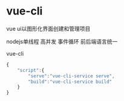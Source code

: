 # vue-cli







vue ui以图形化界面创建和管理项目



nodejs单线程 高并发 事件循环 前后端语言统一 





vue-cli

```javascript
{
    "script":{
        "serve":"vue-cli-service serve",
        "build":"vue-cli-service build"
    }
}
```




